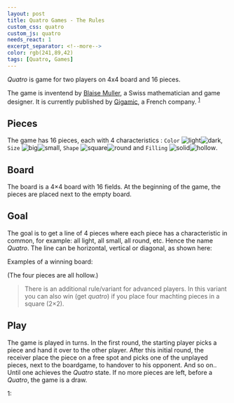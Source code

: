 ```yaml
---
layout: post
title: Quatro Games - The Rules
custom_css: quatro
custom_js: quatro
needs_react: 1
excerpt_separator: <!--more-->
color: rgb(241,89,42)
tags: [Quatro, Games]
---
```

*Quatro* is game for two players on 4x4 board and 16 pieces.
<!--more-->
The game is inventend by [Blaise Muller](https://en.wikipedia.org/wiki/Quarto_(board_game)), a Swiss mathematician and game designer. It is currently published by [Gigamic](https://en.gigamic.com/game/quarto-classic), a French company. <sup>[1](#fn1)</sup>

## Pieces

[p1]: ../../../assets/img/quatro/1.png "p1"
[p2]: ../../../assets/img/quatro/2.png "p2"
[p3]: ../../../assets/img/quatro/3.png "p3"
[p4]: ../../../assets/img/quatro/4.png "p4"
[p5]: ../../../assets/img/quatro/5.png "p5"
[p6]: ../../../assets/img/quatro/6.png "p6"
[p7]: ../../../assets/img/quatro/7.png "p7"
[p8]: ../../../assets/img/quatro/8.png "p8"
[p9]: ../../../assets/img/quatro/9.png "p9"
[p10]: ../../../assets/img/quatro/10.png "p10"
[p11]: ../../../assets/img/quatro/11.png "p11"
[p12]: ../../../assets/img/quatro/12.png "p12"
[p13]: ../../../assets/img/quatro/13.png "p13"
[p14]: ../../../assets/img/quatro/14.png "p14"
[p15]: ../../../assets/img/quatro/15.png "p15"
[p16]: ../../../assets/img/quatro/16.png "p16"

The game has 16 pieces, each with 4 characteristics : `Color` ![light][p5]![dark][p13], `Size` ![big][p1]![small][p5], `Shape` ![square][p5]![round][p7] and `Filling` ![solid][p15]![hollow][p16].

## Board

The board is a 4×4 board with 16 fields. At the beginning of the game, the pieces are placed next to the empty board.
<div class="qboard" data-pieces="0,0,0,0,  0,0,0,0,  0,0,0,0,  0,0,0,0"></div>

## Goal

The goal is to get a line of 4 pieces where each piece has a characteristic in common, for example: all light, all small, all round, etc. Hence the name *Quatro*. The line can be horizontal, vertical or diagonal, as shown here:
<div class="qexplain"></div>

Examples of a winning board: 
<div class="qboard" data-pieces="4,12,9,16, 13,11,5,2, 15,7,0,6, 10,1,3,14"></div>
(The four pieces are all hollow.)

> There is an additional rule/variant for advanced players. In this variant you can also win (get *quatro*) if you place four machting pieces in a square (2×2).

## Play

The game is played in turns. In the first round, the starting player picks a piece and hand it over to the other player. After this initial round, the receiver place the piece on a free spot and picks one of the unplayed pieces, next to the boardgame, to handover to his opponent. And so on.. Until one achieves the *Quatro* state. If no more pieces are left, before a *Quatro*, the game is a draw.

<div class="reactgame"></div>



<a name="fn1">1</a>: 